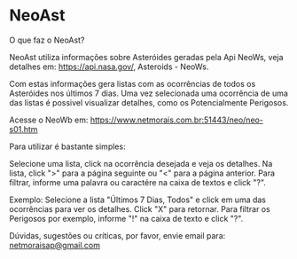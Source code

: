 # NeoAst
O que faz o NeoAst?

NeoAst utiliza informações sobre Asteróides geradas pela Api NeoWs, veja detalhes em: https://api.nasa.gov/, Asteroids - NeoWs.

Com estas informações gera listas com as ocorrências de todos os Asteróides nos últimos 7 dias. Uma vez selecionada uma ocorrência de uma das listas é possivel visualizar detalhes, como os Potencialmente Perigosos.

Acesse o NeoWb em: https://www.netmorais.com.br:51443/neo/neo-s01.htm

Para utilizar é bastante simples:

Selecione uma lista, click na ocorrência desejada e veja os detalhes.
Na lista, click ">" para a página seguinte ou "<" para a página anterior.
Para filtrar, informe uma palavra ou caractére na caixa de textos e click "?".

Exemplo: Selecione a lista "Últimos 7 Dias, Todos" e click em uma das ocorrências para ver os detalhes. Click "X" para retornar. Para filtrar os Perigosos por exemplo, informe "!" na caixa de texto e click "?".

Dúvidas, sugestões ou críticas, por favor, envie email para: netmoraisap@gmail.com
